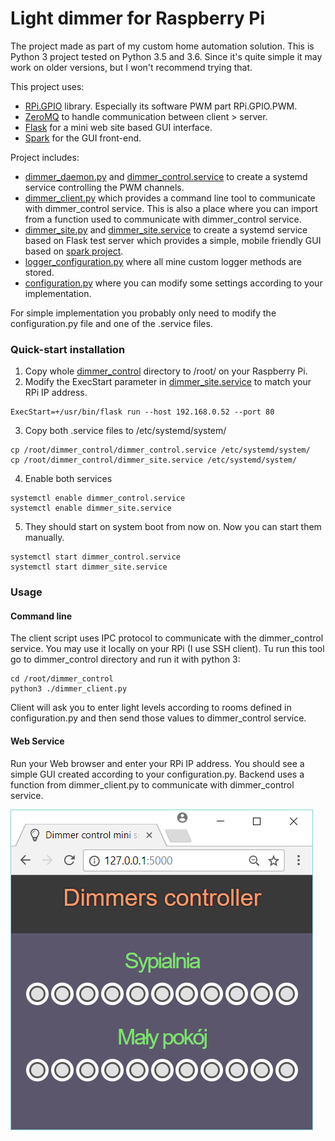 # Light dimmer for Raspberry Pi

The project made as part of my custom home automation solution.
This is Python 3 project tested on Python 3.5 and 3.6. 
Since it's quite simple it may work on older versions, but I won't recommend trying that.

This project uses:
* [RPi.GPIO](https://pypi.python.org/pypi/RPi.GPIO) library. Especially its software PWM part RPi.GPIO.PWM.
* [ZeroMQ](https://github.com/zeromq/pyzmq) to handle communication between client > server.
* [Flask](https://github.com/pallets/flask) for a mini web site based GUI interface.
* [Spark](https://github.com/twistedpixel/spark.git) for the GUI front-end.

Project includes:
* [dimmer_daemon.py](dimmer_control/dimmer_daemon.py) and [dimmer_control.service](dimmer_control/dimmer_control.service) to create a systemd service controlling the PWM channels.
* [dimmer_client.py](dimmer_control/dimmer_client.py) which provides a command line tool to communicate with dimmer_control service. This is also a place where you can import from a function used to communicate with dimmer_control service.
* [dimmer_site.py](dimmer_control/dimmer_site.py) and [dimmer_site.service](dimmer_control/dimmer_site.service) to create a systemd service based on Flask test server which provides a simple, mobile friendly GUI based on [spark project](https://github.com/twistedpixel/spark.git).
* [logger_configuration.py](dimmer_control/logger_configuration.py) where all mine custom logger methods are stored. 
* [configuration.py](dimmer_control/configuration.py) where you can modify some settings according to your implementation.

For simple implementation you probably only need to modify the configuration.py file and one of the .service files. 

### Quick-start installation
1. Copy whole [dimmer_control](dimmer_control) directory to /root/ on your Raspberry Pi.
2. Modify the ExecStart parameter in [dimmer_site.service](dimmer_control/dimmer_site.service) to match your RPi IP address. 
  ```
  ExecStart=+/usr/bin/flask run --host 192.168.0.52 --port 80
  ```
3. Copy both .service files to /etc/systemd/system/
  ```shell
  cp /root/dimmer_control/dimmer_control.service /etc/systemd/system/
  cp /root/dimmer_control/dimmer_site.service /etc/systemd/system/
  ```
4. Enable both services
  ```shell
  systemctl enable dimmer_control.service
  systemctl enable dimmer_site.service
  ```
5. They should start on system boot from now on. Now you can start them manually.
  ```shell
  systemctl start dimmer_control.service
  systemctl start dimmer_site.service
  ```

### Usage
#### Command line
The client script uses IPC protocol to communicate with the dimmer_control service. You may use it locally on your RPi (I use SSH client).
Tu run this tool go to dimmer_control directory and run it with python 3:
```shell
cd /root/dimmer_control
python3 ./dimmer_client.py
```
Client will ask you to enter light levels according to rooms defined in configuration.py and then send those values to dimmer_control service.

#### Web Service
Run your Web browser and enter your RPi IP address. You should see a simple GUI created according to your configuration.py. Backend uses a function from dimmer_client.py to communicate with dimmer_control service.

![Dimmer mini site](dimmer_site_screenshot.png)

